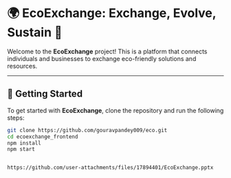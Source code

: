 # 🌍 EcoExchange: Exchange, Evolve, Sustain 🌱

Welcome to the **EcoExchange** project! This is a platform that connects individuals and businesses to exchange eco-friendly solutions and resources.

---

## 🚀 Getting Started

To get started with **EcoExchange**, clone the repository and run the following steps:

```bash
git clone https://github.com/gouravpandey009/eco.git
cd ecoexchange_frontend
npm install
npm start


https://github.com/user-attachments/files/17894401/EcoExchange.pptx
